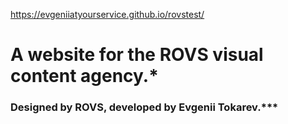 https://evgeniiatyourservice.github.io/rovstest/

# A website for the ROVS visual content agency.*

### Designed by ROVS, developed by Evgenii Tokarev.***
